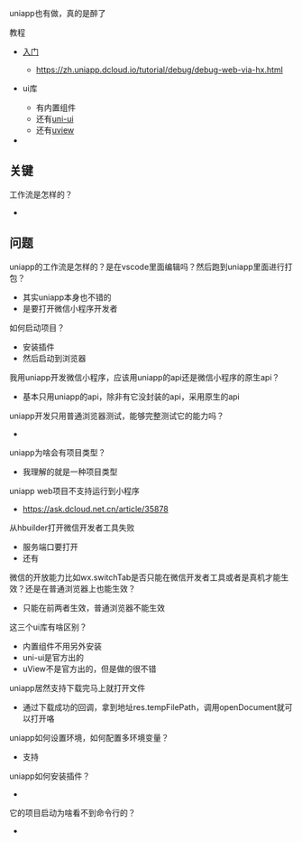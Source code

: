 uniapp也有做，真的是醉了

教程

- [入门](https://juejin.cn/post/7248835844659839033?searchId=20241030092715F11BDF24DA2ECFD97019)
  - https://zh.uniapp.dcloud.io/tutorial/debug/debug-web-via-hx.html

- ui库
  - 有内置组件
  - 还有[uni-ui](https://zh.uniapp.dcloud.io/component/uniui/uni-ui.html)
  - 还有[uview](https://www.uviewui.com/components/intro.html)

- 




## 关键

工作流是怎样的？

- 



## 问题

uniapp的工作流是怎样的？是在vscode里面编辑吗？然后跑到uniapp里面进行打包？

- 其实uniapp本身也不错的
- 是要打开微信小程序开发者

如何启动项目？

- 安装插件
- 然后启动到浏览器

我用uniapp开发微信小程序，应该用uniapp的api还是微信小程序的原生api？

- 基本只用uniapp的api，除非有它没封装的api，采用原生的api

uniapp开发只用普通浏览器测试，能够完整测试它的能力吗？

- 

uniapp为啥会有项目类型？

- 我理解的就是一种项目类型

uniapp web项目不支持运行到小程序

- https://ask.dcloud.net.cn/article/35878

从hbuilder打开微信开发者工具失败

- 服务端口要打开
- 还有

微信的开放能力比如wx.switchTab是否只能在微信开发者工具或者是真机才能生效？还是在普通浏览器上也能生效？

- 只能在前两者生效，普通浏览器不能生效



这三个ui库有啥区别？

- 内置组件不用另外安装
- uni-ui是官方出的
- uView不是官方出的，但是做的很不错

uniapp居然支持下载完马上就打开文件

- 通过下载成功的回调，拿到地址res.tempFilePath，调用openDocument就可以打开咯

uniapp如何设置环境，如何配置多环境变量？

- 支持

uniapp如何安装插件？

- 

它的项目启动为啥看不到命令行的？

- 
